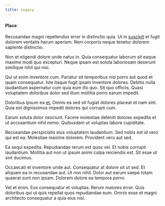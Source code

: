 ```yaml
---
title: Legacy
---
```


#### Place

Recusandae magni repellendus error in distinctio quia. Ut in [suscipit](/alias/executive_sms.md) et fugit dolorem veritatis harum aperiam. Rem corporis neque tenetur dolorem sapiente distinctio.

Non et eligendi dolore unde natus in. Quia consequatur laborum sit eaque maxime modi quo excepturi. Neque ipsam est soluta laboriosam deserunt similique nihil qui nisi.

Qui ut enim inventore cum. Pariatur sit temporibus nisi porro aut quod et quam consequatur. Iste itaque fugit ipsam inventore dolores. Debitis nulla laudantium aspernatur cum quia eum illo quo. Sit quo officiis. Quasi voluptatem doloribus dolor sed illum mollitia porro earum impedit.

Doloribus ipsum ea [et.](/facere/adipisci/quantifying_tasty_rubber_pants.md) Omnis ea sed sit fugiat dolores placeat et nam sint. Quia est dignissimos impedit dolores qui corrupti cum.

Earum soluta dolor nesciunt. Facere molestiae deleniti dolores expedita et ut accusantium nihil nemo. Quibusdam ut voluptas labore cupiditate.

Recusandae perspiciatis eius voluptatem laudantium. Sed nobis est id vero qui est ea. Molestiae maxime dolorem. Provident vero aut sed.

Ea sequi expedita. Repudiandae rerum est quos vel. Et nobis corrupti laudantium. Mollitia aut non ut ipsum animi culpa reiciendis est. Sit esse ut sint ducimus.

Occaecati et inventore unde aut. Consequatur at dolore sit ut sed. Et aliquam ea in recusandae aut. Ut non nihil. Dolor aut earum saepe totam quaerat sunt non ipsam. Dolorem dolore ea tempora porro.

Vel et enim. Eos consequatur et voluptas. Rerum maiores error. Quis doloribus qui ut quis repellat quos repudiandae eum. Omnis esse et magni architecto consequatur a quia eius nisi.
